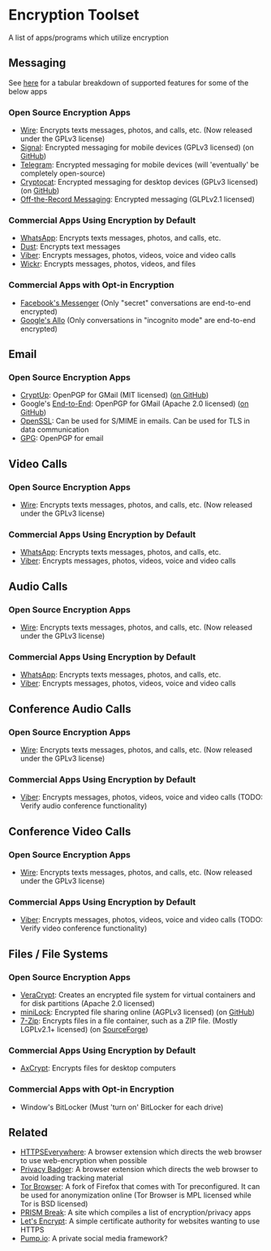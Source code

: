 Encryption Toolset
==================

A list of apps/programs which utilize encryption

Messaging
---------

See [here](https://wire.com/privacy/#table-competition) for a tabular breakdown of supported features for some of the below apps

### Open Source Encryption Apps

 - [Wire](https://wire.com/): Encrypts texts messages, photos, and calls, etc. (Now released under the GPLv3 license)
 - [Signal](https://whispersystems.org/blog/signal/): Encrypted messaging for mobile devices (GPLv3 licensed) (on [GitHub](https://github.com/WhisperSystems))
 - [Telegram](https://telegram.org/): Encrypted messaging for mobile devices (will 'eventually' be completely open-source)
 - [Cryptocat](https://crypto.cat/): Encrypted messaging for desktop devices (GPLv3 licensed) (on [GitHub](https://github.com/cryptocat/cryptocat))
 - [Off-the-Record Messaging](https://otr.cypherpunks.ca/): Encrypted messaging (GLPLv2.1 licensed)

### Commercial Apps Using Encryption by Default

 - [WhatsApp](https://www.whatsapp.com): Encrypts texts messages, photos, and calls, etc.
 - [Dust](https://usedust.com/): Encrypts text messages
 - [Viber](https://www.viber.com/en/): Encrypts messages, photos, videos, voice and video calls
 - [Wickr](https://wickr.com/): Encrypts messages, photos, videos, and files

### Commercial Apps with Opt-in Encryption

 - [Facebook's Messenger](https://www.messenger.com/) (Only "secret" conversations are end-to-end encrypted)
 - [Google's Allo](https://allo.google.com/) (Only conversations in "incognito mode" are end-to-end encrypted)

Email
-----

### Open Source Encryption Apps

 - [CryptUp](https://cryptup.org/): OpenPGP for GMail (MIT licensed) ([on GitHub](https://github.com/tomholub/cryptup-chrome))
 - Google's [End-to-End](https://security.googleblog.com/2014/06/making-end-to-end-encryption-easier-to.html): OpenPGP for GMail (Apache 2.0 licensed) ([on GitHub](https://github.com/google/end-to-end))
 - [OpenSSL](https://www.openssl.org/): Can be used for S/MIME in emails. Can be used for TLS in data communication
 - [GPG](https://www.gnupg.org/): OpenPGP for email

Video Calls
-----------

### Open Source Encryption Apps

 - [Wire](https://wire.com/): Encrypts texts messages, photos, and calls, etc. (Now released under the GPLv3 license)

### Commercial Apps Using Encryption by Default

 - [WhatsApp](https://www.whatsapp.com): Encrypts texts messages, photos, and calls, etc.
 - [Viber](https://www.viber.com/en/): Encrypts messages, photos, videos, voice and video calls

Audio Calls
-----------

### Open Source Encryption Apps

 - [Wire](https://wire.com/): Encrypts texts messages, photos, and calls, etc. (Now released under the GPLv3 license)

### Commercial Apps Using Encryption by Default

 - [WhatsApp](https://www.whatsapp.com): Encrypts texts messages, photos, and calls, etc.
 - [Viber](https://www.viber.com/en/): Encrypts messages, photos, videos, voice and video calls

Conference Audio Calls
----------------------

### Open Source Encryption Apps

 - [Wire](https://wire.com/): Encrypts texts messages, photos, and calls, etc. (Now released under the GPLv3 license)

### Commercial Apps Using Encryption by Default

 - [Viber](https://www.viber.com/en/): Encrypts messages, photos, videos, voice and video calls (TODO: Verify audio conference functionality)

Conference Video Calls
----------------------

### Open Source Encryption Apps

 - [Wire](https://wire.com/): Encrypts texts messages, photos, and calls, etc. (Now released under the GPLv3 license)

### Commercial Apps Using Encryption by Default

 - [Viber](https://www.viber.com/en/): Encrypts messages, photos, videos, voice and video calls (TODO: Verify video conference functionality)

Files / File Systems
--------------------

### Open Source Encryption Apps

- [VeraCrypt](https://veracrypt.codeplex.com/): Creates an encrypted file system for virtual containers and for disk partitions (Apache 2.0 licensed)
- [miniLock](https://minilock.io/): Encrypted file sharing online (AGPLv3 licensed) (on [GitHub](https://github.com/kaepora/miniLock))
- [7-Zip](http://www.7-zip.org/): Encrypts files in a file container, such as a ZIP file. (Mostly LGPLv2.1+ licensed) (on [SourceForge](https://sourceforge.net/projects/sevenzip/))

### Commercial Apps Using Encryption by Default

 - [AxCrypt](http://www.axcrypt.net/): Encrypts files for desktop computers

### Commercial Apps with Opt-in Encryption

 - Window's BitLocker (Must 'turn on' BitLocker for each drive)

Related
-------

 - [HTTPSEverywhere](https://www.eff.org/https-everywhere): A browser extension which directs the web browser to use web-encryption when possible
 - [Privacy Badger](https://www.eff.org/privacybadger): A browser extension which directs the web browser to avoid loading tracking material
 - [Tor Browser](https://www.torproject.org/): A fork of Firefox that comes with Tor preconfigured. It can be used for anonymization online (Tor Browser is MPL licensed while Tor is BSD licensed)
 - [PRISM Break](https://prism-break.org/en/): A site which compiles a list of encryption/privacy apps
 - [Let's Encrypt](https://letsencrypt.org/): A simple certificate authority for websites wanting to use HTTPS
 - [Pump.io](https://github.com/pump-io/pump.io): A private social media framework?

